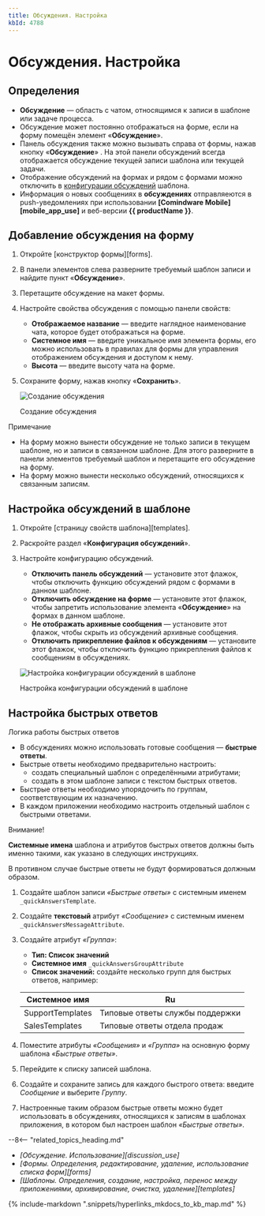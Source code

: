 ```yaml
---
title: Обсуждения. Настройка
kbId: 4788
---
```


# Обсуждения. Настройка

## Определения

- **Обсуждение** — область с чатом, относящимся к записи в шаблоне или задаче процесса.
- Обсуждение может постоянно отображаться на форме, если на форму помещён элемент «**Обсуждение**».
- Панель обсуждения также можно вызывать справа от формы, нажав кнопку «**Обсуждение**» *‌*. На этой панели обсуждений всегда отображается обсуждение текущей записи шаблона или текущей задачи.
- Отображение обсуждений на формах и рядом с формами можно отключить в [конфигурации обсуждений](#discussion_configure_template) шаблона.
- Информация о новых сообщениях в **обсуждениях** отправляеются в push-уведомлениях при использовании **[Comindware Mobile][mobile_app_use]** и веб-версии **{{ productName }}**.

## Добавление обсуждения на форму

1. Откройте [конструктор формы][forms].
2. В панели элементов слева разверните требуемый шаблон записи и найдите пункт «**Обсуждение**».
3. Перетащите обсуждение на макет формы.
4. Настройте свойства обсуждения с помощью панели свойств:

   - **Отображаемое название** — введите наглядное наименование чата, которое будет отображаться на форме.
   - **Системное имя** — введите уникальное имя элемента формы, его можно использовать в правилах для формы для управления отображением обсуждения и доступом к нему.
   - **Высота** — введите высоту чата на форме.
5. Сохраните форму, нажав кнопку «**Сохранить**».

   ![Создание обсуждения](/platform/v5.0/business_apps/templates/forms/img/discussion_create.png)

   Создание обсуждения

Примечание

- На форму можно вынести обсуждение не только записи в текущем шаблоне, но и записи в связанном шаблоне. Для этого разверните в панели элементов требуемый шаблон и перетащите его обсуждение на форму.
- На форму можно вынести несколько обсуждений, относящихся к связанным записям.

## Настройка обсуждений в шаблоне

1. Откройте [страницу свойств шаблона][templates].
2. Раскройте раздел «**Конфигурация обсуждений**».
3. Настройте конфигурацию обсуждений.

   - **Отключить панель обсуждений** — установите этот флажок, чтобы отключить функцию обсуждений рядом с формами в данном шаблоне.
   - **Отключить обсуждение на форме** — установите этот флажок, чтобы запретить использование элемента «**Обсуждение**» на формах в данном шаблоне.
   - **Не отображать архивные сообщения** — установите этот флажок, чтобы скрыть из обсуждений архивные сообщения.
   - **Отключить прикрепление файлов к обсуждениям** — установите этот флажок, чтобы отключить функцию прикрепления файлов к сообщениям в обсуждениях.

   ![Настройка конфигурации обсуждений в шаблоне](/platform/v5.0/business_apps/templates/forms/img/discussion_configure_template.png)

   Настройка конфигурации обсуждений в шаблоне

## Настройка быстрых ответов

Логика работы быстрых ответов

- В обсуждениях можно использовать готовые сообщения — **быстрые ответы**.
- Быстрые ответы необходимо предварительно настроить:
  - создать специальный шаблон с определёнными атрибутами;
  - создать в этом шаблоне записи с текстом быстрых ответов.
- Быстрые ответы необходимо упорядочить по группам, соответствующим их назначению.
- В каждом приложении необходимо настроить отдельный шаблон с быстрыми ответами.

Внимание!

**Системные имена** шаблона и атрибутов быстрых ответов должны быть именно такими, как указано в следующих инструкциях.

В противном случае быстрые ответы не будут формироваться должным образом.

1. Создайте шаблон записи *«Быстрые ответы»* с системным именем `_quickAnswersTemplate`.
2. Создайте **текстовый** атрибут *«Сообщение»* с системным именем `_quickAnswersMessageAttribute`.
3. Создайте атрибут *«Группа»*:

   - **Тип: Список значений**
   - **Системное имя** `_quickAnswersGroupAttribute`
   - **Список значений:** создайте несколько групп для быстрых ответов, например:

   | Системное имя | Ru |
   | --- | --- |
   | SupportTemplates | Типовые ответы службы поддержки |
   | SalesTemplates | Типовые ответы отдела продаж |
4. Поместите атрибуты *«Сообщения»* и *«Группа»* на основную форму шаблона *«Быстрые ответы»*.
5. Перейдите к списку записей шаблона.
6. Создайте и сохраните запись для каждого быстрого ответа: введите *Сообщение* и выберите *Группу*.
7. Настроенные таким образом быстрые ответы можно будет использовать в обсуждениях, относящихся к записям в шаблонах приложения, в котором был настроен шаблон *«Быстрые ответы»*.

--8<-- "related_topics_heading.md"

- *[Обсуждение. Использование][discussion_use]*
- *[Формы. Определения, редактирование, удаление, использование списка форм][forms]*
- *[Шаблоны. Определения, создание, настройка, перенос между приложениями, архивирование, очистка, удаление][templates]*

{% include-markdown ".snippets/hyperlinks_mkdocs_to_kb_map.md" %}
